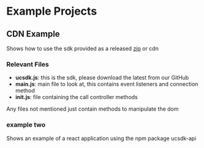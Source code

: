 # Example Projects

## CDN Example

Shows how to use the sdk provided as a released [zip](https://github.com/mondago/ucclient-js-sdk/releases/) or cdn

### Relevant Files

- **ucsdk.js**: this is the sdk, please download the latest from our GitHub
- **main.js**: main file to look at, this contains event listeners and connection method
- **init.js**: file containing the call controller methods

Any files not mentioned just contain methods to manipulate the dom

### example two

Shows an example of a react application using the npm package ucsdk-api